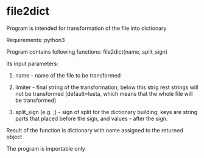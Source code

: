 # file2dict
Program is intended for transformation of the file into dictionary

Requirements: python3

Program contains following functions:
file2dict(name, split_sign)

Its input parameters:

1) name - name of the file to be transformed

2) limiter - final string of the transformation; below this strig rest strings will not be transformed 
(default=lusta, which means that the whole file will be transformed)

3) split_sign (e.g. ;) - sign of split for the dictionary building; keys are string parts that placed before the sign, and
values - after the sign.

Result of the function is dictionary with name assigned to the returned object 

The program is importable only
